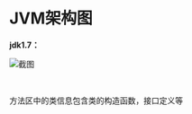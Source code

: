 # JVM架构图

**jdk1.7：**

![截图](D:\OneDrive\文档\Typora\程序员的自我修养\JVM\JMV架构图.assets\c15ef532f6fcc4a3b2ff76ce6100adcd.png)

<br/>

方法区中的类信息包含类的构造函数，接口定义等